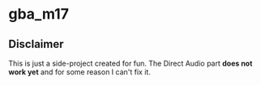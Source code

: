 # gba_m17

## Disclaimer
This is just a side-project created for fun. The Direct Audio part **does not work yet** and for some reason I can't fix it.
